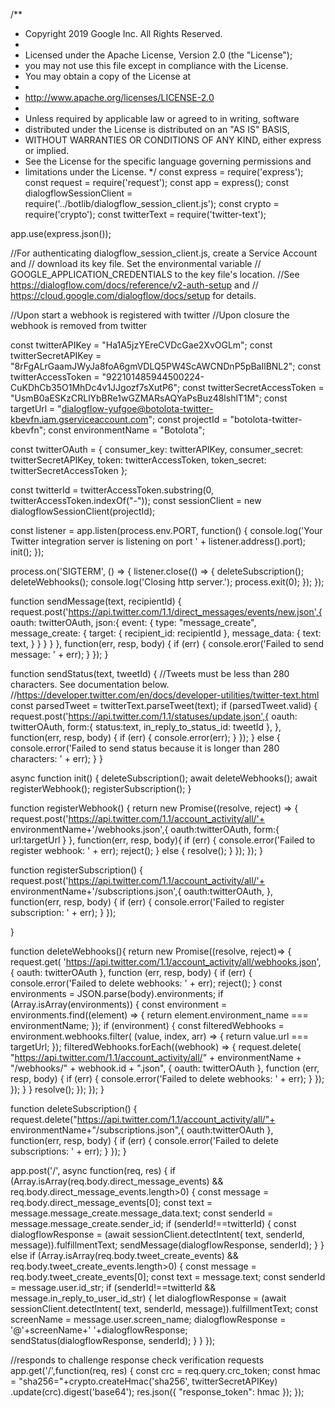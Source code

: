/**
 * Copyright 2019 Google Inc. All Rights Reserved.
 *
 * Licensed under the Apache License, Version 2.0 (the "License");
 * you may not use this file except in compliance with the License.
 * You may obtain a copy of the License at
 *
 *    http://www.apache.org/licenses/LICENSE-2.0
 *
 * Unless required by applicable law or agreed to in writing, software
 * distributed under the License is distributed on an "AS IS" BASIS,
 * WITHOUT WARRANTIES OR CONDITIONS OF ANY KIND, either express or implied.
 * See the License for the specific language governing permissions and
 * limitations under the License.
 */
const express = require('express');
const request = require('request');
const app = express();
const dialogflowSessionClient =
    require('../botlib/dialogflow_session_client.js');
const crypto = require('crypto');
const twitterText = require('twitter-text');

app.use(express.json());

//For authenticating dialogflow_session_client.js, create a Service Account and
// download its key file. Set the environmental variable
// GOOGLE_APPLICATION_CREDENTIALS to the key file's location.
//See https://dialogflow.com/docs/reference/v2-auth-setup and
// https://cloud.google.com/dialogflow/docs/setup for details.

//Upon start a webhook is registered with twitter
//Upon closure the webhook is removed from twitter

const twitterAPIKey = "Ha1A5jzYEreCVDcGae2XvOGLm";
const twitterSecretAPIKey = "8rFgALrGaamJWyJa8foA6gmVDLQ5PW4ScAWCNDnP5pBaIlBNL2";
const twitterAccessToken = "922101485944500224-CuKDhCb35O1MhDc4v1JJgozf7sXutP6";
const twitterSecretAccessToken = "UsmB0aESKzCRLlYbBRe1wGZMARsAQYaPsBuz48lshlT1M";
const targetUrl = "dialogflow-yufgoe@botolota-twitter-kbevfn.iam.gserviceaccount.com";
const projectId = "botolota-twitter-kbevfn";
const environmentName = "Botolota";

const twitterOAuth = {
  consumer_key: twitterAPIKey,
  consumer_secret: twitterSecretAPIKey,
  token: twitterAccessToken,
  token_secret: twitterSecretAccessToken
};

const twitterId = twitterAccessToken.substring(0, twitterAccessToken.indexOf("-"));
const sessionClient = new dialogflowSessionClient(projectId);

const listener = app.listen(process.env.PORT, function() {
  console.log('Your Twitter integration server is listening on port '
      + listener.address().port);
  init();
});

process.on('SIGTERM', () => {
  listener.close(() => {
    deleteSubscription();
    deleteWebhooks();
    console.log('Closing http server.');
    process.exit(0);
  });
});

function sendMessage(text, recipientId) {
  request.post('https://api.twitter.com/1.1/direct_messages/events/new.json',{
    oauth: twitterOAuth,
    json:{
      event: {
        type: "message_create",
        message_create: {
          target: {
            recipient_id: recipientId
          },
          message_data: {
            text: text,
          }
        }
      }
    }
  }, function(err, resp, body) {
    if (err) {
      console.eror('Failed to send message: ' + err);
    }
  });
}

function sendStatus(text, tweetId) {
  //Tweets must be less than 280 characters. See documentation below.
  //https://developer.twitter.com/en/docs/developer-utilities/twitter-text.html
  const parsedTweet = twitterText.parseTweet(text);
  if (parsedTweet.valid) {
    request.post('https://api.twitter.com/1.1/statuses/update.json',{
      oauth: twitterOAuth,
      form:{
        status:text,
        in_reply_to_status_id: tweetId
      },
    }, function(err, resp, body) {
      if (err) {
        console.error(err);
      }
    });
  } else {
    console.error('Failed to send status because it is longer than 280 characters: ' +
        err);
  }
}

async function init() {
  deleteSubscription();
  await deleteWebhooks();
  await registerWebhook();
  registerSubscription();
}

function registerWebhook() {
  return new Promise((resolve, reject) => {
    request.post('https://api.twitter.com/1.1/account_activity/all/'+
        environmentName+'/webhooks.json',{
      oauth:twitterOAuth,
      form:{
        url:targetUrl
      }
    }, function(err, resp, body){
      if (err) {
        console.error('Failed to register webhook: ' + err);
        reject();
      } else {
        resolve();
      }
    });
  });
}

function registerSubscription() {
  request.post('https://api.twitter.com/1.1/account_activity/all/'+
      environmentName+'/subscriptions.json',{
    oauth:twitterOAuth,
  }, function(err, resp, body) {
    if (err) {
      console.error('Failed to register subscription: ' + err);
    }
  });

}

function deleteWebhooks(){
  return new Promise((resolve, reject)=> {
    request.get(
        'https://api.twitter.com/1.1/account_activity/all/webhooks.json', {
          oauth: twitterOAuth
        }, function (err, resp, body) {
          if (err) {
            console.error('Failed to delete webhooks: ' + err);
            reject();
          }
          const environments = JSON.parse(body).environments;
          if (Array.isArray(environments)) {
            const environment = environments.find((element) => {
              return element.environment_name === environmentName;
            });
            if (environment) {
              const filteredWebhooks = environment.webhooks.filter(
                  (value, index, arr) => {
                    return value.url === targetUrl;
                  });
              filteredWebhooks.forEach((webhook) => {
                request.delete(
                    "https://api.twitter.com/1.1/account_activity/all/" +
                    environmentName + "/webhooks/" + webhook.id + ".json", {
                      oauth: twitterOAuth
                    }, function (err, resp, body) {
                      if (err) {
                        console.error('Failed to delete webhooks: ' + err);
                      }
                    });
              });
            }
          }
          resolve();
        });
  });
}

function deleteSubscription() {
  request.delete("https://api.twitter.com/1.1/account_activity/all/"+
      environmentName+"/subscriptions.json",{
    oauth:twitterOAuth
  }, function(err, resp, body) {
    if (err) {
      console.error('Failed to delete subscriptions: ' + err);
    }
  });
}

app.post('/', async function(req, res) {
  if (Array.isArray(req.body.direct_message_events) &&
      req.body.direct_message_events.length>0) {
    const message = req.body.direct_message_events[0];
    const text = message.message_create.message_data.text;
    const senderId = message.message_create.sender_id;
    if (senderId!==twitterId) {
      const dialogflowResponse = (await sessionClient.detectIntent(
          text, senderId, message)).fulfillmentText;
      sendMessage(dialogflowResponse, senderId);
    }
  } else if (Array.isArray(req.body.tweet_create_events) &&
      req.body.tweet_create_events.length>0) {
    const message = req.body.tweet_create_events[0];
    const text = message.text;
    const senderId = message.user.id_str;
    if (senderId!==twitterId && message.in_reply_to_user_id_str) {
      let dialogflowResponse = (await sessionClient.detectIntent(
          text, senderId, message)).fulfillmentText;
      const screenName = message.user.screen_name;
      dialogflowResponse = '@'+screenName+' '+dialogflowResponse;
      sendStatus(dialogflowResponse, senderId);
    }
  }
});

//responds to challenge response check verification requests
app.get('/',function(req, res) {
  const crc = req.query.crc_token;
  const hmac = "sha256="+crypto.createHmac('sha256', twitterSecretAPIKey)
      .update(crc).digest('base64');
  res.json({
    "response_token": hmac
  });
});

